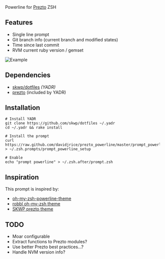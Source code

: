 Powerline for [Prezto](http://github.com/sorin-ionescu/prezto) ZSH


## Features

* Single line prompt
* Git branch info (current branch and modified states)
* Time since last commit
* RVM current ruby version / gemset

![Example](https://raw.github.com/davidjrice/prezto_powerline/master/prompt.png)

## Dependencies

* [skwp/dotfiles](http://github.com/skwp/dotfiles) *(YADR)*
* [prezto](https://github.com/sorin-ionescu/prezto) (included by YADR)

## Installation

    # Install YADR
    git clone https://github.com/skwp/dotfiles ~/.yadr
    cd ~/.yadr && rake install

    # Install the prompt
    curl https://raw.github.com/davidjrice/prezto_powerline/master/prompt_powerline_setup > ~/.zsh.prompts/prompt_powerline_setup

    # Enable
    echo "prompt powerline" > ~/.zsh.after/prompt.zsh


## Inspiration

This prompt is inspired by:

* [oh-my-zsh-powerline-theme](http://github.com/jeremyFreeAgent/oh-my-zsh-powerline-theme)
* [robbl oh-my-zsh theme](http://github.com/robbl/oh-my-zsh-config)
* [SKWP prezto theme](http://github.com/skwp/dotfiles/blob/master/zsh/prezto-themes/prompt_skwp_setup)

## TODO

* Moar configurable
* Extract functions to Prezto modules?
* Use better Prezto best practices...?
* Handle NVM version info?